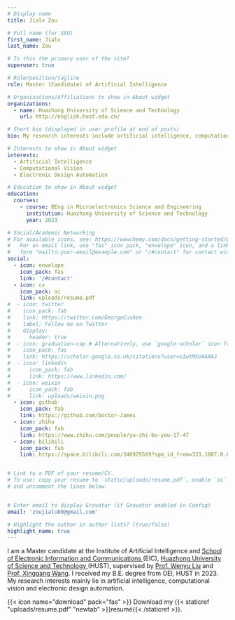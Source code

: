 ```yaml
---
# Display name
title: Jialv Zou

# Full name (for SEO)
first_name: Jialv
last_name: Zou

# Is this the primary user of the site?
superuser: true

# Role/position/tagline
role: Master (Candidate) of Artificial Intelligence

# Organizations/Affiliations to show in About widget
organizations:
  - name: Huazhong University of Science and Technology
    url: http://english.hust.edu.cn/

# Short bio (displayed in user profile at end of posts)
bio: My research interests include artificial intelligence, computational vision and electronic design automation.

# Interests to show in About widget
interests:
  - Artificial Intelligence
  - Computational Vision
  - Electronic Design Automation

# Education to show in About widget
education:
  courses:
    - course: BEng in Microelectronics Science and Engineering
      institution: Huazhong University of Science and Technology
      year: 2023

# Social/Academic Networking
# For available icons, see: https://wowchemy.com/docs/getting-started/page-builder/#icons
#   For an email link, use "fas" icon pack, "envelope" icon, and a link in the
#   form "mailto:your-email@example.com" or "/#contact" for contact widget.
social:
  - icon: envelope
    icon_pack: fas
    link: '/#contact'
  - icon: cv
    icon_pack: ai
    link: uploads/resume.pdf
#  - icon: twitter
#    icon_pack: fab
#    link: https://twitter.com/GeorgeCushen
#    label: Follow me on Twitter
#    display:
#      header: true
#  - icon: graduation-cap # Alternatively, use `google-scholar` icon from `ai` icon pack
#    icon_pack: fas
#    link: https://scholar.google.co.uk/citations?user=sIwtMXoAAAAJ
#  - icon: linkedin
#      icon_pack: fab
#      link: https://www.linkedin.com/
#  - icon: weixin
#      icon_pack: fab
#      link: uploads/weixin.png
  - icon: github
    icon_pack: fab
    link: https://github.com/Doctor-James
  - icon: zhihu
    icon_pack: fab
    link: https://www.zhihu.com/people/yu-zhi-bo-you-17-47
  - icon: bilibili
    icon_pack: fab
    link: https://space.bilibili.com/346925569?spm_id_from=333.1007.0.0


# Link to a PDF of your resume/CV.
# To use: copy your resume to `static/uploads/resume.pdf`, enable `ai` icons in `params.yaml`,
# and uncomment the lines below.


# Enter email to display Gravatar (if Gravatar enabled in Config)
email: 'zoujialu80@gmail.com'

# Highlight the author in author lists? (true/false)
highlight_name: true
---
```


I am a Master candidate at the Institute of Artificial Intelligence and [School of Electronic Information and Communications ](http://eic.hust.edu.cn/English/Home.htm)(EIC), [Huazhong University of Science and Technology ](http://english.hust.edu.cn/)(HUST), supervised by [Prof. Wenyu Liu](http://eic.hust.edu.cn/professor/liuwenyu/) and [Prof. Xinggang Wang](https://xinggangw.info/). I received my B.E. degree from OEI, HUST in 2023. My research interests mainly lie in artificial intelligence, computational vision and electronic design automation.

{{< icon name="download" pack="fas" >}} Download my {{< staticref "uploads/resume.pdf" "newtab" >}}resumé{{< /staticref >}}.
